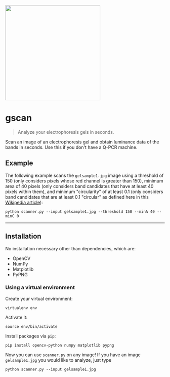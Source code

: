 <img src="https://imgur.com/ClAtuZ9.png" width="300">

# gscan

> Analyze your electrophoresis gels in seconds.

Scan an image of an electrophoresis gel and obtain luminance data of the bands in seconds. Use this if you don't have a Q-PCR machine.

## Example

The following example scans the `gelsample1.jpg` image using a threshold of 150 (only considers pixels whose red channel is greater than 150), minimum area of 40 pixels (only considers band candidates that have at least 40 pixels within them), and minimum "circularity" of at least 0.1 (only considers band candidates that are at least 0.1 "circular" as defined here in this [Wikipedia article](https://en.wikipedia.org/wiki/Shape_factor_(image_analysis_and_microscopy)#Circularity)):
```shell
python scanner.py --input gelsample1.jpg --threshold 150 --minA 40 --minC 0
```

---

## Installation

No installation necessary other than dependencies, which are:
- OpenCV
- NumPy
- Matplotlib
- PyPNG

### Using a virtual environment

Create your virtual environment:
```shell
virtualenv env
```
Activate it:
```shell
source env/bin/activate
```
Install packages via `pip`:
```shell
pip install opencv-python numpy matplotlib pypng
```
Now you can use `scanner.py` on any image! If you have an image `gelsample1.jpg` you would like to analyze, just type
```shell
python scanner.py --input gelsample1.jpg
```

